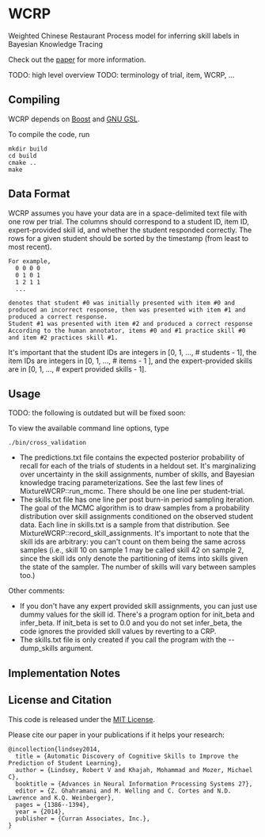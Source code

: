 # WCRP

Weighted Chinese Restaurant Process model for inferring skill labels in Bayesian Knowledge Tracing

Check out the [paper](http://papers.nips.cc/paper/5554-automatic-discovery-of-cognitive-skills-to-improve-the-prediction-of-student-learning) for more information. 

TODO: high level overview 
TODO: terminology of trial, item, WCRP, ...

## Compiling

WCRP depends on [Boost](http://www.boost.org/) and [GNU GSL](http://www.gnu.org/software/gsl/).

To compile the code, run 

    mkdir build
    cd build
    cmake ..
    make

## Data Format 

WCRP assumes you have your data are in a space-delimited text file with one row per trial. 
The columns should correspond to a student ID, item ID, expert-provided skill id, and whether the student responded correctly. 
The rows for a given student should be sorted by the timestamp (from least to most recent).  

    For example, 
      0 0 0 0
      0 1 0 1
      1 2 1 1
      ...

    denotes that student #0 was initially presented with item #0 and produced an incorrect response, then was presented with item #1 and produced a correct response.
    Student #1 was presented with item #2 and produced a correct response
    According to the human annotator, items #0 and #1 practice skill #0 and item #2 practices skill #1. 

It's important that the student IDs are integers in \[0, 1, ..., # students - 1\], the item IDs are integers in \[0, 1, ..., # items - 1 \], and the expert-provided skills are in \[0, 1, ..., # expert provided skills - 1\]. 



## Usage 

TODO: the following is outdated but will be fixed soon: 


To view the available command line options, type

    ./bin/cross_validation

* The predictions.txt file contains the expected posterior probability of recall for each of the trials of students in a heldout set. It's marginalizing over uncertainty in the skill assignments, number of skills, and Bayesian knowledge tracing parameterizations. See the last few lines of MixtureWCRP::run\_mcmc. There should be one line per student-trial. 
* The skills.txt file has one line per post burn-in period sampling iteration. The goal of the MCMC algorithm is to draw samples from a probability distribution over skill assignments conditioned on the observed student data. Each line in skills.txt is a sample from that distribution. See MixtureWCRP::record\_skill\_assignments.   It's important to note that the skill ids are arbitrary: you can't count on them being the same across samples (i.e., skill 10 on sample 1 may be called skill 42 on sample 2, since the skill ids only denote the partitioning of items into skills given the state of the sampler. The number of skills will vary between samples too.)


Other comments: 
* If you don't have any expert provided skill assignments, you can just use dummy values for the skill id. There's a program option for init\_beta and infer\_beta. If init\_beta is set to 0.0 and you do not set infer\_beta, the code ignores the provided skill values by reverting to a CRP. 
* The skills.txt file is only created if you call the program with the --dump\_skills argument. 

## Implementation Notes



## License and Citation

This code is released under the [MIT License](https://github.com/robert-lindsey/WCRP/blob/master/LICENSE.md).

Please cite our paper in your publications if it helps your research: 

    @incollection{lindsey2014,
      title = {Automatic Discovery of Cognitive Skills to Improve the Prediction of Student Learning},
      author = {Lindsey, Robert V and Khajah, Mohammad and Mozer, Michael C},
      booktitle = {Advances in Neural Information Processing Systems 27},
      editor = {Z. Ghahramani and M. Welling and C. Cortes and N.D. Lawrence and K.Q. Weinberger},
      pages = {1386--1394},
      year = {2014},
      publisher = {Curran Associates, Inc.},
    }

